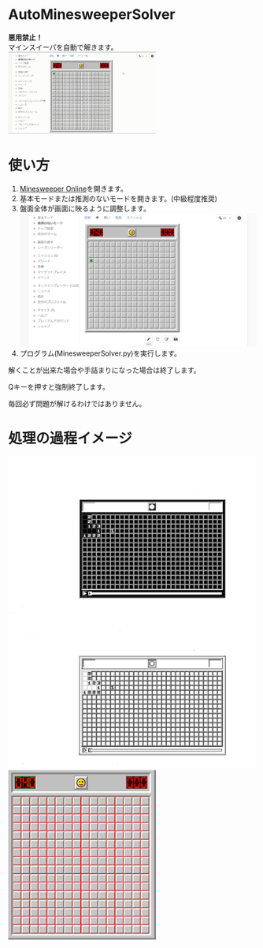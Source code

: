 # AutoMinesweeperSolver
**悪用禁止！**<br>
マインスイーパを自動で解きます。
<img src="image/minesweeper_solve.gif" width="300">

# 使い方
1. [Minesweeper Online](https://minesweeper.online/ja/)を開きます。
2. 基本モードまたは推測のないモードを開きます。(中級程度推奨)
3. 盤面全体が画面に映るように調整します。<img src="image/board.png" width="800">
4. プログラム(MinesweeperSolver.py)を実行します。

解くことが出来た場合や手詰まりになった場合は終了します。

Qキーを押すと強制終了します。

毎回必ず問題が解けるわけではありません。

# 処理の過程イメージ
<img src="image/process1.png" width="600">
<img src="image/process2.png" width="600">
<img src="image/process3.png" width="300">
